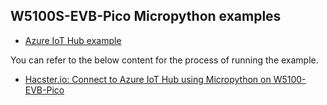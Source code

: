 
## W5100S-EVB-Pico Micropython examples

* [Azure IoT Hub example](https://github.com/renakim/W5100S-EVB-Pico-Micropython/tree/main/examples/Azure)


You can refer to the below content for the process of running the example.

* [Hacster.io: Connect to Azure IoT Hub using Micropython on W5100-EVB-Pico](https://www.hackster.io/renakim/connect-to-azure-iot-hub-using-micropython-on-w5100-evb-pico-d78cc4)

